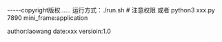 -----copyright版权......
运行方式：./run.sh # 注意权限
或者 python3 xxx.py 7890 mini_frame:application

author:laowang
date:xxx
versioin:1.0